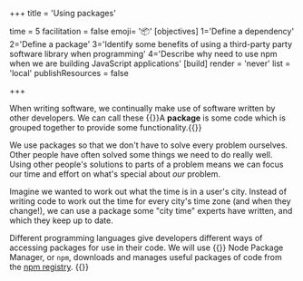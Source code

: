 +++
title = 'Using packages'

time = 5
facilitation = false
emoji= '📦'
[objectives]
    1='Define a dependency'
    2='Define a package'
    3='Identify some benefits of using a third-party party software library when programming'
    4='Describe why need to use npm when we are building JavaScript applications'
[build]
  render = 'never'
  list = 'local'
  publishResources = false

+++

When writing software, we continually make use of software written by other developers. We can call these {{<tooltip title="packages">}}A **package** is some code which is grouped together to provide some functionality.{{</tooltip>}}

We use packages so that we don't have to solve every problem ourselves. Other people have often solved some things we need to do really well. Using other people's solutions to parts of a problem means we can focus our time and effort on what's special about _our_ problem.

Imagine we wanted to work out what the time is in a user's city. Instead of writing code to work out the time for every city's time zone (and when they change!), we can use a package some "city time" experts have written, and which they keep up to date.

Different programming languages give developers different ways of accessing packages for use in their code. We will use {{<tooltip title="npm">}} Node Package Manager, or `npm`, downloads and manages useful packages of code from the [npm registry](https://www.npmjs.com/).
{{</tooltip>}}
